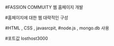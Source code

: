#FASSION COMMUITY 웹 홈페이지 개발

#홈페이지에 대한 웹 대략적인 구성

#HTML , CSS , javasrcpit, 
#node.js , mongo.db 사용

#포트값 losthost3000


